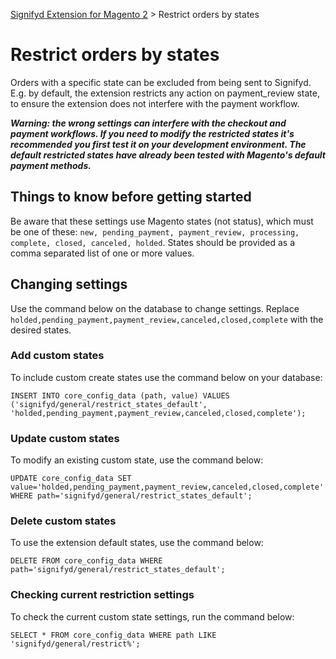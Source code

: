 [Signifyd Extension for Magento 2](../README.md) > Restrict orders by states

# Restrict orders by states

Orders with a specific state can be excluded from being sent to Signifyd. E.g. by default, the extension restricts any action on payment_review state, to ensure the extension does not interfere with the payment workflow.

**_Warning: the wrong settings can interfere with the checkout and payment workflows. If you need to modify the restricted states it's recommended you first test it on your development environment. The default restricted states have already been tested with Magento's default payment methods._**

## Things to know before getting started
Be aware that these settings use Magento states (not status), which must be one of these: `new, pending_payment, payment_review, processing, complete, closed, canceled, holded`. States should be provided as a comma separated list of one or more values.

## Changing settings

Use the command below on the database to change settings. Replace `holded,pending_payment,payment_review,canceled,closed,complete` with the desired states. 

### Add custom states

To include custom create states use the command below on your database:

```
INSERT INTO core_config_data (path, value) VALUES ('signifyd/general/restrict_states_default', 'holded,pending_payment,payment_review,canceled,closed,complete');
```

### Update custom states

To modify an existing custom state, use the command below:

```
UPDATE core_config_data SET value='holded,pending_payment,payment_review,canceled,closed,complete' WHERE path='signifyd/general/restrict_states_default';
```

### Delete custom states

To use the extension default states, use the command below:

```
DELETE FROM core_config_data WHERE path='signifyd/general/restrict_states_default';
```

### Checking current restriction settings

To check the current custom state settings, run the command below:

```
SELECT * FROM core_config_data WHERE path LIKE 'signifyd/general/restrict%';
```
